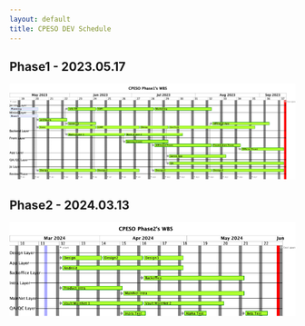 ```yaml
---
layout: default
title: CPESO DEV Schedule
---
```


<!-- ![20230517_task1.uml](https://www.plantuml.com/plantuml/proxy?src=https://raw.githubusercontent.com/minias/minias.
github.io/master/public/uml/20230517_task1.uml) -->

## Phase1 - 2023.05.17 

![20230517_task1.png](/img/20230517_task1.png)

## Phase2 - 2024.03.13

![20240313_task2.png](/img/20240313_task2.png)
